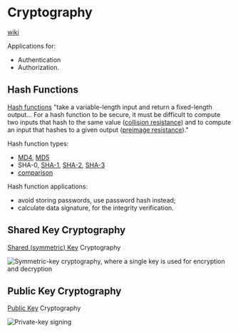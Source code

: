 # Cryptography

[wiki](https://en.wikipedia.org/wiki/Cryptography)

Applications for:

* Authentication
* Authorization.

## Hash Functions

[Hash functions](https://en.wikipedia.org/wiki/Cryptography#Cryptographic_hash_functions)
"take a variable-length input and return a fixed-length output...  For a hash
function to be secure, it must be difficult to compute two inputs that hash to
the same value
([collision resistance](https://en.wikipedia.org/wiki/Collision_resistance))
and to compute an input that hashes to a given output
([preimage resistance](https://en.wikipedia.org/wiki/Preimage_attack))."

Hash function types:

* [MD4](https://en.wikipedia.org/wiki/MD4),
[MD5](https://en.wikipedia.org/wiki/MD5)
* SHA-0,  [SHA-1](https://en.wikipedia.org/wiki/SHA-1),
[SHA-2](https://en.wikipedia.org/wiki/SHA-2),
[SHA-3](https://en.wikipedia.org/wiki/SHA-3)
* [comparison](https://en.wikipedia.org/wiki/SHA-3#Comparison_of_SHA_functions)

Hash function applications:

* avoid storing passwords, use password hash instead;
* calculate data signature, for the integrity verification.

## Shared Key Cryptography

[Shared (symmetric) Key](https://en.wikipedia.org/wiki/Cryptography#Symmetric-key_cryptography)
Cryptography

![Symmetric-key cryptography, where a single key is used for encryption and decryption](https://upload.wikimedia.org/wikipedia/commons/2/27/Symmetric_key_encryption.svg)


## Public Key Cryptography

[Public Key](https://en.wikipedia.org/wiki/Cryptography#Public-key_cryptography)
Cryptography

![Private-key signing](https://upload.wikimedia.org/wikipedia/commons/7/78/Private_key_signing.svg)
